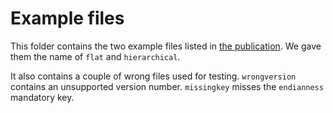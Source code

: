 # Example files

This folder contains the two example files listed in [the publication](https://arxiv.org/abs/2211.11294).
We gave them the name of `flat` and `hierarchical`.

It also contains a couple of wrong files used for testing.
`wrongversion` contains an unsupported version number.
`missingkey` misses the `endianness` mandatory key.